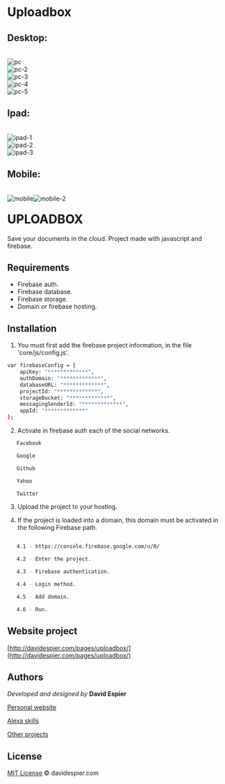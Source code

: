 # Uploadbox
## Desktop:
<br>
<img src="https://i.postimg.cc/XJVB5Db7/uploadbox.png" alt="pc"/></a><br/>
<img src="https://i.postimg.cc/KjNqK8t3/pc-2.jpg" alt="pc-2"/></a><br/>
<img src="https://i.postimg.cc/Wp6fYXxp/pc-3.jpg" alt="pc-3"/></a><br/>
<img src="https://i.postimg.cc/ncFSyqt4/pc-4.jpg" alt="pc-4"/></a><br/>
<img src="https://i.postimg.cc/hP2ZchSH/pc-5.jpg" alt="pc-5"/></a><br/>

## Ipad:
<br>
<img src="https://i.postimg.cc/3NNyS4Ns/uploadbox-tablet.png" alt="ipad-1"/></a><br/>
<img src="https://i.postimg.cc/CLnSqyzr/ipad-2.png" alt="ipad-2"/></a><br/>
<img src="https://i.postimg.cc/Cxj0cjCj/ipad-3.png" alt="ipad-3"/></a><br/>


## Mobile:
<br>
<img style="float:left" src="https://i.postimg.cc/RFX6LQS1/uploadbox-mobile.png" alt="mobile"/>
<img style="float:left" src="https://i.postimg.cc/xj52SYqB/mobile-2.png" alt="mobile-2"/>


# UPLOADBOX
Save your documents in the cloud.  Project made with javascript and firebase.

## Requirements

- Firebase auth.
- Firebase database.
- Firebase storage.
- Domain or firebase hosting.


## Installation

1. You must first add the firebase project information, 
in the file 'core/js/config.js'.


```bash
var firebaseConfig = {
    apiKey: "*************",
    authDomain: "*************",
    databaseURL: "*************",
    projectId: "*************",
    storageBucket: "*************",
    messagingSenderId: "*************",
    appId: "*************"
};
```

2. Activate in firebase auth each of the social networks.

```bash
   Facebook

   Google

   Github

   Yahoo

   Twitter
```

3. Upload the project to your hosting.

4. If the project is loaded into a domain, this domain must be activated in the following Firebase path.

```bash

   4.1 - https://console.firebase.google.com/u/0/

   4.2 - Enter the project.

   4.3 - Firebase authentication.

   4.4 - Login method.

   4.5 - Add domain.

   4.6 - Run.
```
## Website project

[http://davidespier.com/pages/uploadbox/](http://davidespier.com/pages/uploadbox/)


## Authors



 *Developed and designed by*  **David Espier**


[Personal website](https://davidespier.com)

[Alexa skills](https://www.amazon.es/s?k=davidespier&i=alexa-skills)
        
[Other projects](https://github.com/davidespier?tab=repositories)



## License


[MIT License](https://choosealicense.com/licenses/mit/) © davidespier.com

